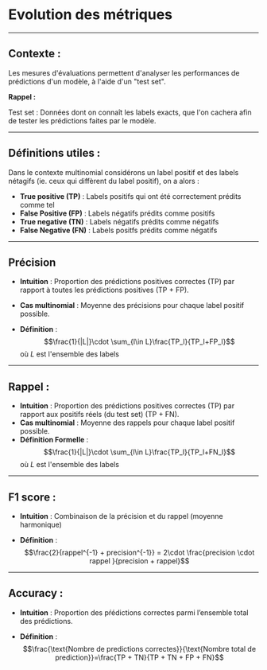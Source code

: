 # Evolution des métriques

---

## Contexte :

Les mesures d'évaluations permettent d'analyser les performances de prédictions d'un modèle, à l'aide d'un "test set".

**Rappel :**

Test set : Données dont on connaît les labels exacts, que l'on cachera afin de tester les prédictions faites par le modèle.

---

## Définitions utiles :

Dans le contexte multinomial considérons un label positif et des labels nétagifs (ie. ceux qui diffèrent du label positif), on a alors :

- **True positive (TP)** : Labels positifs qui ont été correctement prédits comme tel
- **False Positive (FP)** : Labels négatifs prédits comme positifs
- **True negative (TN)** : Labels négatifs prédits comme négatifs
- **False Negative (FN)** : Labels positfs prédits comme négatifs

---

## Précision

- **Intuition** : Proportion des prédictions positives correctes (TP) par rapport à toutes les prédictions positives (TP + FP).

- **Cas multinomial** : Moyenne des précisions pour chaque label positif possible.

- **Définition** : $$\frac{1}{|L|}\cdot \sum_{l\in L}\frac{TP_l}{TP_l+FP_l}$$ où $L$ est l'ensemble des labels


---

## Rappel :

- **Intuition** : Proportion des prédictions positives correctes (TP) par rapport aux positifs réels (du test set) (TP + FN).
- **Cas multinomial** : Moyenne des rappels pour chaque label positif possible.
- **Définition Formelle** : $$\frac{1}{|L|}\cdot \sum_{l\in L}\frac{TP_l}{TP_l+FN_l}$$ où $L$ est l'ensemble des labels



---

## F1 score :

- **Intuition** : Combinaison de la précision et du rappel (moyenne harmonique)  

- **Définition** : $$\frac{2}{rappel^{-1} + precision^{-1}} = 2\cdot \frac{precision \cdot rappel }{precision + rappel}$$




---

## Accuracy :

- **Intuition** : Proportion des pŕédictions correctes parmi l’ensemble total des prédictions.

- **Définition** : $$\frac{\text{Nombre de predictions correctes}}{\text{Nombre total de prediction}}=\frac{TP + TN}{TP + TN + FP + FN}$$
